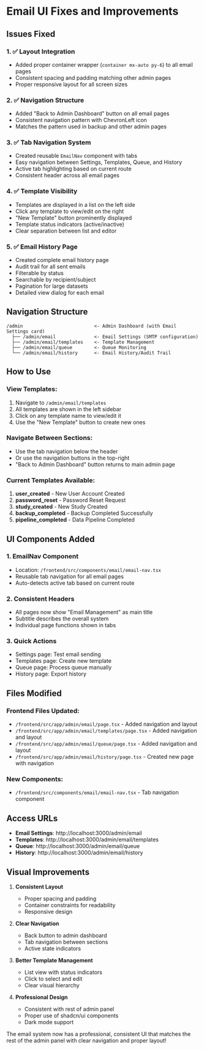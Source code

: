 # Email UI Fixes and Improvements

## Issues Fixed

### 1. ✅ Layout Integration
- Added proper container wrapper (`container mx-auto py-6`) to all email pages
- Consistent spacing and padding matching other admin pages
- Proper responsive layout for all screen sizes

### 2. ✅ Navigation Structure
- Added "Back to Admin Dashboard" button on all email pages
- Consistent navigation pattern with ChevronLeft icon
- Matches the pattern used in backup and other admin pages

### 3. ✅ Tab Navigation System
- Created reusable `EmailNav` component with tabs
- Easy navigation between Settings, Templates, Queue, and History
- Active tab highlighting based on current route
- Consistent header across all email pages

### 4. ✅ Template Visibility
- Templates are displayed in a list on the left side
- Click any template to view/edit on the right
- "New Template" button prominently displayed
- Template status indicators (active/inactive)
- Clear separation between list and editor

### 5. ✅ Email History Page
- Created complete email history page
- Audit trail for all sent emails
- Filterable by status
- Searchable by recipient/subject
- Pagination for large datasets
- Detailed view dialog for each email

## Navigation Structure

```
/admin                          <- Admin Dashboard (with Email Settings card)
  ├── /admin/email              <- Email Settings (SMTP configuration)
  ├── /admin/email/templates    <- Template Management
  ├── /admin/email/queue        <- Queue Monitoring
  └── /admin/email/history      <- Email History/Audit Trail
```

## How to Use

### View Templates:
1. Navigate to `/admin/email/templates`
2. All templates are shown in the left sidebar
3. Click on any template name to view/edit it
4. Use the "New Template" button to create new ones

### Navigate Between Sections:
- Use the tab navigation below the header
- Or use the navigation buttons in the top-right
- "Back to Admin Dashboard" button returns to main admin page

### Current Templates Available:
1. **user_created** - New User Account Created
2. **password_reset** - Password Reset Request  
3. **study_created** - New Study Created
4. **backup_completed** - Backup Completed Successfully
5. **pipeline_completed** - Data Pipeline Completed

## UI Components Added

### 1. EmailNav Component
- Location: `/frontend/src/components/email/email-nav.tsx`
- Reusable tab navigation for all email pages
- Auto-detects active tab based on current route

### 2. Consistent Headers
- All pages now show "Email Management" as main title
- Subtitle describes the overall system
- Individual page functions shown in tabs

### 3. Quick Actions
- Settings page: Test email sending
- Templates page: Create new template
- Queue page: Process queue manually
- History page: Export history

## Files Modified

### Frontend Files Updated:
- `/frontend/src/app/admin/email/page.tsx` - Added navigation and layout
- `/frontend/src/app/admin/email/templates/page.tsx` - Added navigation and layout
- `/frontend/src/app/admin/email/queue/page.tsx` - Added navigation and layout
- `/frontend/src/app/admin/email/history/page.tsx` - Created new page with navigation

### New Components:
- `/frontend/src/components/email/email-nav.tsx` - Tab navigation component

## Access URLs

- **Email Settings**: http://localhost:3000/admin/email
- **Templates**: http://localhost:3000/admin/email/templates  
- **Queue**: http://localhost:3000/admin/email/queue
- **History**: http://localhost:3000/admin/email/history

## Visual Improvements

1. **Consistent Layout**
   - Proper spacing and padding
   - Container constraints for readability
   - Responsive design

2. **Clear Navigation**
   - Back button to admin dashboard
   - Tab navigation between sections
   - Active state indicators

3. **Better Template Management**
   - List view with status indicators
   - Click to select and edit
   - Clear visual hierarchy

4. **Professional Design**
   - Consistent with rest of admin panel
   - Proper use of shadcn/ui components
   - Dark mode support

The email system now has a professional, consistent UI that matches the rest of the admin panel with clear navigation and proper layout!